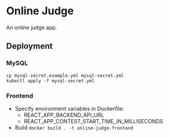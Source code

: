 # Online Judge

An online judge app.

## Deployment

### MySQL

```
cp mysql-secret.example.yml mysql-secret.yml
kubectl apply -f mysql-secret.yml
```

### Frontend

- Specify environment variables in Dockerfile:
  - REACT_APP_BACKEND_API_URL
  - REACT_APP_CONTEST_START_TIME_IN_MILLISECONDS
- Build `docker build . -t online-judge-frontend`
